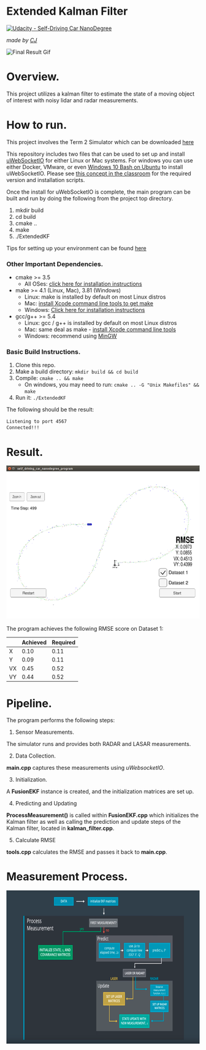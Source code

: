 # Extended Kalman Filter

[![Udacity - Self-Driving Car NanoDegree](https://s3.amazonaws.com/udacity-sdc/github/shield-carnd.svg)](http://www.udacity.com/drive)

*made by [CJ](https://github.com/vssrcj)*

![Final Result Gif](./result.gif)

# Overview.

This project utilizes a kalman filter to estimate the state of a moving object of interest with noisy lidar and radar measurements.

# How to run.

This project involves the Term 2 Simulator which can be downloaded [here](https://github.com/udacity/self-driving-car-sim/releases)

This repository includes two files that can be used to set up and install [uWebSocketIO](https://github.com/uWebSockets/uWebSockets) for either Linux or Mac systems. For windows you can use either Docker, VMware, or even [Windows 10 Bash on Ubuntu](https://www.howtogeek.com/249966/how-to-install-and-use-the-linux-bash-shell-on-windows-10/) to install uWebSocketIO. Please see [this concept in the classroom](https://classroom.udacity.com/nanodegrees/nd013/parts/40f38239-66b6-46ec-ae68-03afd8a601c8/modules/0949fca6-b379-42af-a919-ee50aa304e6a/lessons/f758c44c-5e40-4e01-93b5-1a82aa4e044f/concepts/16cf4a78-4fc7-49e1-8621-3450ca938b77) for the required version and installation scripts.

Once the install for uWebSocketIO is complete, the main program can be built and run by doing the following from the project top directory.

1. mkdir build
2. cd build
3. cmake ..
4. make
5. ./ExtendedKF

Tips for setting up your environment can be found [here](https://classroom.udacity.com/nanodegrees/nd013/parts/40f38239-66b6-46ec-ae68-03afd8a601c8/modules/0949fca6-b379-42af-a919-ee50aa304e6a/lessons/f758c44c-5e40-4e01-93b5-1a82aa4e044f/concepts/23d376c7-0195-4276-bdf0-e02f1f3c665d)


### Other Important Dependencies.

* cmake >= 3.5
  * All OSes: [click here for installation instructions](https://cmake.org/install/)
* make >= 4.1 (Linux, Mac), 3.81 (Windows)
  * Linux: make is installed by default on most Linux distros
  * Mac: [install Xcode command line tools to get make](https://developer.apple.com/xcode/features/)
  * Windows: [Click here for installation instructions](http://gnuwin32.sourceforge.net/packages/make.htm)
* gcc/g++ >= 5.4
  * Linux: gcc / g++ is installed by default on most Linux distros
  * Mac: same deal as make - [install Xcode command line tools](https://developer.apple.com/xcode/features/)
  * Windows: recommend using [MinGW](http://www.mingw.org/)

### Basic Build Instructions.

1. Clone this repo.
2. Make a build directory: `mkdir build && cd build`
3. Compile: `cmake .. && make` 
   * On windows, you may need to run: `cmake .. -G "Unix Makefiles" && make`
4. Run it: `./ExtendedKF `

The following should be the result:
```
Listening to port 4567
Connected!!!
```

# Result.

<div>
  <img src="/images/program.png" height="400">
</div>

The program achieves the following RMSE score on Dataset 1:

||Achieved|Required|
|---|---|---|
|X|0.10|0.11|
|Y|0.09|0.11|
|VX|0.45|0.52|
|VY|0.44|0.52|

# Pipeline.

The program performs the following steps:

1. Sensor Measurements.

The simulator runs and provides both RADAR and LASAR measurements.

2. Data Collection.

**main.cpp** captures these measurements using *uWebsocketIO*.

3. Initialization.

A **FusionEKF** instance is created, and the initialization matrices are set up.

4. Predicting and Updating

**ProcessMeasurement()** is called within **FusionEKF.cpp** which initializes the Kalman filter as well as calling the prediction and update steps of the Kalman filter, located in **kalman_filter.cpp**.

5. Calculate RMSE

**tools.cpp** calculates the RMSE and passes it back to **main.cpp**.

# Measurement Process.

<div>
  <img src="/images/flow.png" height="400">
</div>
